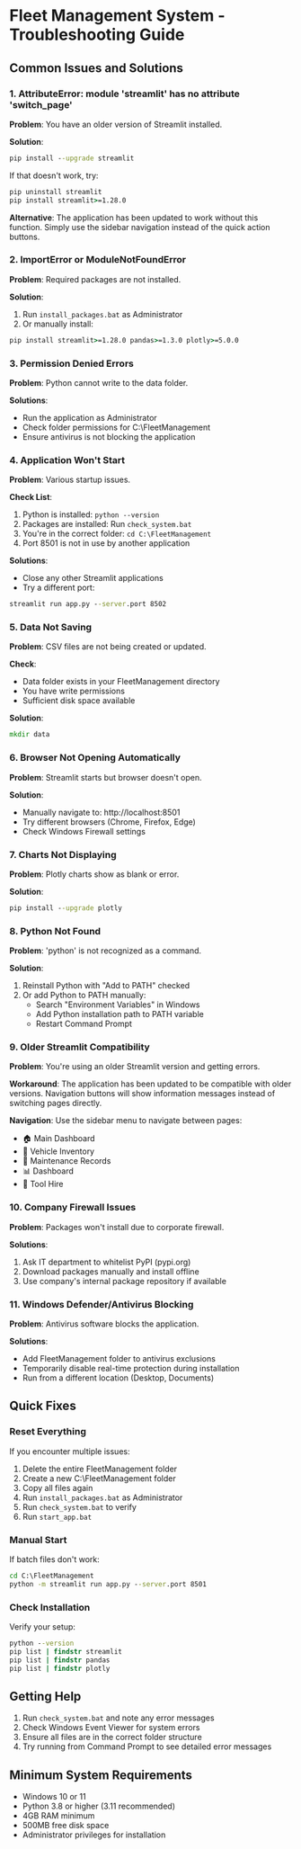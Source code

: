 # Fleet Management System - Troubleshooting Guide

## Common Issues and Solutions

### 1. AttributeError: module 'streamlit' has no attribute 'switch_page'

**Problem**: You have an older version of Streamlit installed.

**Solution**:
```cmd
pip install --upgrade streamlit
```

If that doesn't work, try:
```cmd
pip uninstall streamlit
pip install streamlit>=1.28.0
```

**Alternative**: The application has been updated to work without this function. Simply use the sidebar navigation instead of the quick action buttons.

### 2. ImportError or ModuleNotFoundError

**Problem**: Required packages are not installed.

**Solution**:
1. Run `install_packages.bat` as Administrator
2. Or manually install:
```cmd
pip install streamlit>=1.28.0 pandas>=1.3.0 plotly>=5.0.0
```

### 3. Permission Denied Errors

**Problem**: Python cannot write to the data folder.

**Solutions**:
- Run the application as Administrator
- Check folder permissions for C:\FleetManagement
- Ensure antivirus is not blocking the application

### 4. Application Won't Start

**Problem**: Various startup issues.

**Check List**:
1. Python is installed: `python --version`
2. Packages are installed: Run `check_system.bat`
3. You're in the correct folder: `cd C:\FleetManagement`
4. Port 8501 is not in use by another application

**Solutions**:
- Close any other Streamlit applications
- Try a different port:
```cmd
streamlit run app.py --server.port 8502
```

### 5. Data Not Saving

**Problem**: CSV files are not being created or updated.

**Check**:
- Data folder exists in your FleetManagement directory
- You have write permissions
- Sufficient disk space available

**Solution**:
```cmd
mkdir data
```

### 6. Browser Not Opening Automatically

**Problem**: Streamlit starts but browser doesn't open.

**Solution**:
- Manually navigate to: http://localhost:8501
- Try different browsers (Chrome, Firefox, Edge)
- Check Windows Firewall settings

### 7. Charts Not Displaying

**Problem**: Plotly charts show as blank or error.

**Solution**:
```cmd
pip install --upgrade plotly
```

### 8. Python Not Found

**Problem**: 'python' is not recognized as a command.

**Solution**:
1. Reinstall Python with "Add to PATH" checked
2. Or add Python to PATH manually:
   - Search "Environment Variables" in Windows
   - Add Python installation path to PATH variable
   - Restart Command Prompt

### 9. Older Streamlit Compatibility

**Problem**: You're using an older Streamlit version and getting errors.

**Workaround**:
The application has been updated to be compatible with older versions. Navigation buttons will show information messages instead of switching pages directly.

**Navigation**: Use the sidebar menu to navigate between pages:
- 🏠 Main Dashboard
- 🚗 Vehicle Inventory  
- 🔧 Maintenance Records
- 📊 Dashboard
- 🔧 Tool Hire

### 10. Company Firewall Issues

**Problem**: Packages won't install due to corporate firewall.

**Solutions**:
1. Ask IT department to whitelist PyPI (pypi.org)
2. Download packages manually and install offline
3. Use company's internal package repository if available

### 11. Windows Defender/Antivirus Blocking

**Problem**: Antivirus software blocks the application.

**Solutions**:
- Add FleetManagement folder to antivirus exclusions
- Temporarily disable real-time protection during installation
- Run from a different location (Desktop, Documents)

## Quick Fixes

### Reset Everything
If you encounter multiple issues:

1. Delete the entire FleetManagement folder
2. Create a new C:\FleetManagement folder
3. Copy all files again
4. Run `install_packages.bat` as Administrator
5. Run `check_system.bat` to verify
6. Run `start_app.bat`

### Manual Start
If batch files don't work:

```cmd
cd C:\FleetManagement
python -m streamlit run app.py --server.port 8501
```

### Check Installation
Verify your setup:

```cmd
python --version
pip list | findstr streamlit
pip list | findstr pandas
pip list | findstr plotly
```

## Getting Help

1. Run `check_system.bat` and note any error messages
2. Check Windows Event Viewer for system errors
3. Ensure all files are in the correct folder structure
4. Try running from Command Prompt to see detailed error messages

## Minimum System Requirements

- Windows 10 or 11
- Python 3.8 or higher (3.11 recommended)
- 4GB RAM minimum
- 500MB free disk space
- Administrator privileges for installation